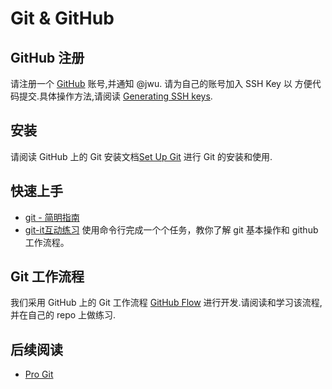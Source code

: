 # Git & GitHub

## GitHub 注册

请注册一个 [GitHub](http://github.com/) 账号,并通知 @jwu. 请为自己的账号加入 SSH Key 以
方便代码提交.具体操作方法,请阅读 [Generating SSH keys](https://help.github.com/articles/generating-ssh-keys/).

## 安装

请阅读 GitHub 上的 Git 安装文档[Set Up Git](https://help.github.com/articles/set-up-git/)
进行 Git 的安装和使用.

## 快速上手

 - [git - 简明指南](http://rogerdudler.github.io/git-guide/index.zh.html)
 - [git-it互动练习](https://www.github.com/jlord/git-it) 使用命令行完成一个个任务，教你了解 git 基本操作和 github 工作流程。

## Git 工作流程

我们采用 GitHub 上的 Git 工作流程 [GitHub Flow](http://scottchacon.com/2011/08/31/github-flow.html) 进行开发.请阅读和学习该流程,并在自己的 repo 上做练习.

## 后续阅读

 - [Pro Git](http://git-scm.com/book/zh/v1)
